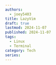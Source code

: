 ```yaml
---
authors:
  - joey5403
title: LazyVim
draft: true
lastmod: 2024-11-07
published: 2024-11-07
tags: 
  - Linux
  - Terminal
category: Tech
series:
---
```


